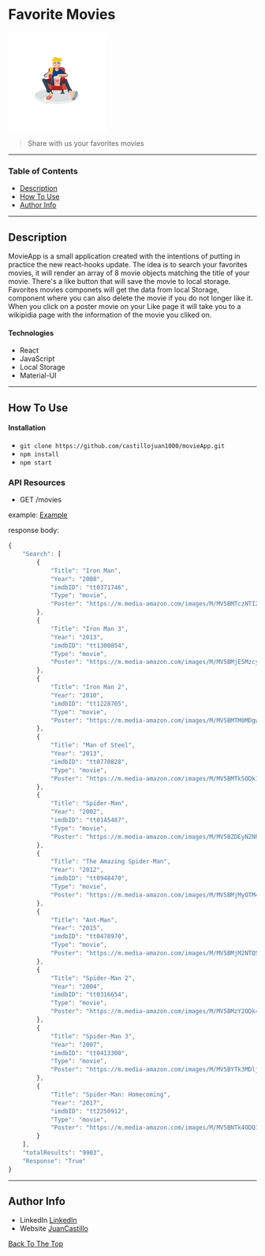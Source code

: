 # Favorite Movies 

 ![Project Image](img/favoriteMovies.png)

 > Share with us your favorites movies

 ---

 ### Table of Contents

- [Description](#description)
- [How To Use](#how-to-use)
- [Author Info](#author-info)

---

## Description

MovieApp is a small application created with the intentions of putting in practice the new react-hooks update. The idea is to search your favorites movies, it will render an array of 8 movie objects matching the title of your movie. There's a like button that will save the movie to local storage. Favorites movies componets will get the data from local Storage, component where you can also delete the movie if you do not longer like it. When you click on a poster movie on your Like page it will take you to a wikipidia page with the information of the movie you cliked on.

#### Technologies

- React 
- JavaScript 
- Local Storage
- Material-UI

---

## How To Use

#### Installation 

- `git clone https://github.com/castillojuan1000/movieApp.git`
- `npm install`
- `npm start`

### API Resources 

- GET /movies

example: [Example](https://www.omdbapi.com/?s=man&apikey=57c3c48f)

response body: 

```javascript 
{
    "Search": [
        {
            "Title": "Iron Man",
            "Year": "2008",
            "imdbID": "tt0371746",
            "Type": "movie",
            "Poster": "https://m.media-amazon.com/images/M/MV5BMTczNTI2ODUwOF5BMl5BanBnXkFtZTcwMTU0NTIzMw@@._V1_SX300.jpg"
        },
        {
            "Title": "Iron Man 3",
            "Year": "2013",
            "imdbID": "tt1300854",
            "Type": "movie",
            "Poster": "https://m.media-amazon.com/images/M/MV5BMjE5MzcyNjk1M15BMl5BanBnXkFtZTcwMjQ4MjcxOQ@@._V1_SX300.jpg"
        },
        {
            "Title": "Iron Man 2",
            "Year": "2010",
            "imdbID": "tt1228705",
            "Type": "movie",
            "Poster": "https://m.media-amazon.com/images/M/MV5BMTM0MDgwNjMyMl5BMl5BanBnXkFtZTcwNTg3NzAzMw@@._V1_SX300.jpg"
        },
        {
            "Title": "Man of Steel",
            "Year": "2013",
            "imdbID": "tt0770828",
            "Type": "movie",
            "Poster": "https://m.media-amazon.com/images/M/MV5BMTk5ODk1NDkxMF5BMl5BanBnXkFtZTcwNTA5OTY0OQ@@._V1_SX300.jpg"
        },
        {
            "Title": "Spider-Man",
            "Year": "2002",
            "imdbID": "tt0145487",
            "Type": "movie",
            "Poster": "https://m.media-amazon.com/images/M/MV5BZDEyN2NhMjgtMjdhNi00MmNlLWE5YTgtZGE4MzNjMTRlMGEwXkEyXkFqcGdeQXVyNDUyOTg3Njg@._V1_SX300.jpg"
        },
        {
            "Title": "The Amazing Spider-Man",
            "Year": "2012",
            "imdbID": "tt0948470",
            "Type": "movie",
            "Poster": "https://m.media-amazon.com/images/M/MV5BMjMyOTM4MDMxNV5BMl5BanBnXkFtZTcwNjIyNzExOA@@._V1_SX300.jpg"
        },
        {
            "Title": "Ant-Man",
            "Year": "2015",
            "imdbID": "tt0478970",
            "Type": "movie",
            "Poster": "https://m.media-amazon.com/images/M/MV5BMjM2NTQ5Mzc2M15BMl5BanBnXkFtZTgwNTcxMDI2NTE@._V1_SX300.jpg"
        },
        {
            "Title": "Spider-Man 2",
            "Year": "2004",
            "imdbID": "tt0316654",
            "Type": "movie",
            "Poster": "https://m.media-amazon.com/images/M/MV5BMzY2ODk4NmUtOTVmNi00ZTdkLTlmOWYtMmE2OWVhNTU2OTVkXkEyXkFqcGdeQXVyMTQxNzMzNDI@._V1_SX300.jpg"
        },
        {
            "Title": "Spider-Man 3",
            "Year": "2007",
            "imdbID": "tt0413300",
            "Type": "movie",
            "Poster": "https://m.media-amazon.com/images/M/MV5BYTk3MDljOWQtNGI2My00OTEzLTlhYjQtOTQ4ODM2MzUwY2IwXkEyXkFqcGdeQXVyNTIzOTk5ODM@._V1_SX300.jpg"
        },
        {
            "Title": "Spider-Man: Homecoming",
            "Year": "2017",
            "imdbID": "tt2250912",
            "Type": "movie",
            "Poster": "https://m.media-amazon.com/images/M/MV5BNTk4ODQ1MzgzNl5BMl5BanBnXkFtZTgwMTMyMzM4MTI@._V1_SX300.jpg"
        }
    ],
    "totalResults": "9903",
    "Response": "True"
}

```
--- 

## Author Info
 - LinkedIn [LinkedIn](https://www.linkedin.com/in/juan-m-castillo-355403186/)
 - Website [JuanCastillo](https://juancastillo.dev/)

 [Back To The Top](#favorite-movies)